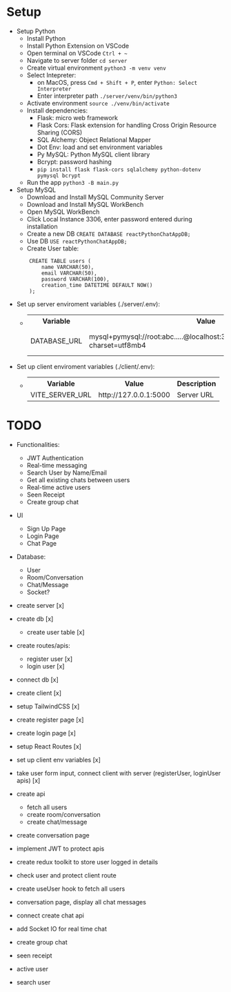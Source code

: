 

# Setup
- Setup Python
    - Install Python
    - Install Python Extension on VSCode
    - Open terminal on VSCode `Ctrl + ~`
    - Navigate to server folder `cd server`
    - Create virtual environment `python3 -m venv venv`
    - Select Intepreter:
        - on MacOS, press `Cmd + Shift + P`, enter `Python: Select Interpreter`
        - Enter interpreter path `./server/venv/bin/python3`
    - Activate environment `source ./venv/bin/activate`
    - Install dependencies:
        - Flask: micro web framework
        - Flask Cors: Flask extension for handling Cross Origin Resource Sharing (CORS)
        - SQL Alchemy: Object Relational Mapper
        - Dot Env: load and set environment variables
        - Py MySQL: Python MySQL client library
        - Bcrypt: password hashing
        - `pip install flask flask-cors sqlalchemy python-dotenv pymysql bcrypt`
    - Run the app `python3 -B main.py`
- Setup MySQL
    - Download and Install MySQL Community Server
    - Download and Install MySQL WorkBench
    - Open MySQL WorkBench
    - Click Local Instance 3306, enter password entered during installation
    - Create a new DB `CREATE DATABASE reactPythonChatAppDB;`
    - Use DB `USE reactPythonChatAppDB;`
    - Create User table:
    ```
        CREATE TABLE users (
            name VARCHAR(50),
            email VARCHAR(50),
            password VARCHAR(100),
            creation_time DATETIME DEFAULT NOW()
        );
    ```
- Set up server enviroment variables (./server/.env):
  - <table>
        <tr>
            <th>Variable</th>
            <th>Value</th>
            <th>Description</th>
        </tr>
        <tr>
            <td>DATABASE_URL</td>
            <td>mysql+pymysql://root:abc.....@localhost:3306/reactPythonChatAppDB?charset=utf8mb4</td>
            <td>MySQL Database URL</td>
        </tr>
    </table>
- Set up client enviroment variables (./client/.env):
  - <table>
        <tr>
            <th>Variable</th>
            <th>Value</th>
            <th>Description</th>
        </tr>
        <tr>
            <td>VITE_SERVER_URL</td>
            <td>http://127.0.0.1:5000</td>
            <td>Server URL</td>
        </tr>
    </table>





# TODO
 - Functionalities:
 	- JWT Authentication
 	- Real-time messaging
 	- Search User by Name/Email
 	- Get all existing chats between users
 	- Real-time active users
 	- Seen Receipt
 	- Create group chat
 - UI
 	- Sign Up Page
 	- Login Page
 	- Chat Page
 - Database:
 	- User
 	- Room/Conversation
 	- Chat/Message
 	- Socket?

 - create server [x]
 - create db [x]
 	- create user table [x]
 - create routes/apis:
 	- register user [x]
 	- login user [x]
 - connect db [x]
 - create client [x]
 - setup TailwindCSS [x]
 - create register page [x]
 - create login page [x]
 - setup React Routes [x]
 - set up client env variables [x]
 - take user form input, connect client with server (registerUser, loginUser apis) [x]
 - create api
	- fetch all users
	- create room/conversation
	- create chat/message 
 - create conversation page
 - implement JWT to protect apis
 - create redux toolkit to store user logged in details
 - check user and protect client route
 - create useUser hook to fetch all users 
 - conversation page, display all chat messages
 - connect create chat api
 - add Socket IO for real time chat
 - create group chat
 - seen receipt
 - active user
 - search user